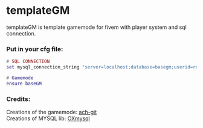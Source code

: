 # templateGM

templateGM is template gamemode for fivem with player system and sql connection.

### Put in your cfg file:
```lua
# SQL CONNECTION
set mysql_connection_string "server=localhost;database=basegm;userid=root;password="

# Gamemode
ensure baseGM
```

### Credits:
Creations of the gamemode: [ach-git](https://github.com/ach-git)<br>
Creations of MYSQL lib: [OXmysql](https://github.com/overextended/oxmysql)
